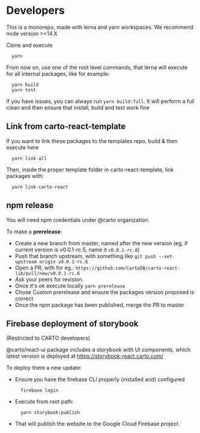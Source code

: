 # Developers

This is a monorepo, made with lerna and yarn workspaces. We recommend node version >=14.X

Clone and execute

```
  yarn
```

From now on, use one of the root level commands, that lerna will execute for all internal packages, like for example:

```
  yarn build
  yarn test
```

If you have issues, you can always run `yarn build:full`. It will perform a full clean and then ensure that install, build and test work fine

## Link from carto-react-template

If you want to link these packages to the templates repo, build & then execute here

```
  yarn link-all
```

Then, inside the proper template folder in carto-react-template, link packages with:

```
  yarn link-carto-react
```

## npm release

You will need npm credentials under @carto organization.

To make a **prerelease**:

- Create a new branch from master, named after the new version (eg, if current version is v0.0.1-rc.5, name it `v0.0.1-rc.6`)
- Push that branch upstream, with something like `git push --set-upstream origin v0.0.1-rc.6`
- Open a PR, with for eg.: `https://github.com/CartoDB/carto-react-lib/pull/new/v0.0.1-rc.6`
- Ask your peers for revision.
- Once it's ok execute locally `yarn prerelease`
- Chose Custom prerelease and ensure the packages version proposed is correct
- Once the npm package has been published, merge the PR to master

## Firebase deployment of storybook

(Restricted to CARTO developers)

@carto/react-ui package includes a storybook with UI components, which latest version is deployed at https://storybook-react.carto.com/

To deploy there a new update:

- Ensure you have the firebase CLI properly (installed and) configured
  ```
    firebase login
  ```
- Execute from root path:
  ```
    yarn storybook:publish
  ```
- That will publish the website to the Google Cloud Firebase project.
